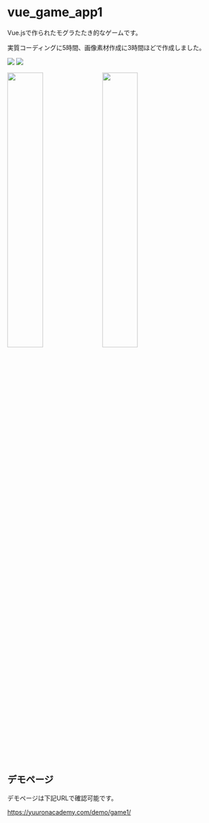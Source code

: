 # vue_game_app1
Vue.jsで作られたモグラたたき的なゲームです。

実質コーディングに5時間、画像素材作成に3時間ほどで作成しました。

<img src="https://img.shields.io/badge/JavaScript-F7DF1E.svg?logo=JavaScript&style=flat&logoColor=white"> <img src="https://img.shields.io/badge/-Vue.js-4FC08D.svg?logo=vue.js&style=plastic">

<img src="https://yuuronacademy.com/wp-content/uploads/2022/04/game01.jpg" width="40%">　<img src="https://yuuronacademy.com/wp-content/uploads/2022/04/game02.jpg" width="40%">

## デモページ

デモページは下記URLで確認可能です。

https://yuuronacademy.com/demo/game1/
